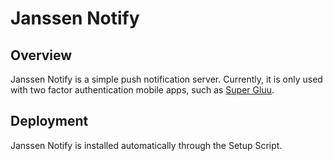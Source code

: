 # Janssen Notify

<!--
1. Architecture / Feature Overview: A high level overview of what the component is supposed to do and how it works.
1. API Reference: An [OpenAPI](https://swagger.io/specification/) document which can be viewed with [SwaggerUI](https://swagger.io/tools/swagger-ui/)
1. Code Reference: These are auto-generated docs that are extracted from the code, for example, Javadocs.
1. Deployment Reference: Instructions on how to properly deploy this component. Included are what persistence, caching, file system, network (e.g. port), compute or other system requirements are needed to make it run.
1. Data Reference: If the component needs a database or cache, an overview of the required schema or information tree.
1. Developer Reference: Want to help develop this component? This reference will tell you how to build, setup your IDE, align with best practices, and other things you'll need to know to join the team.
1. Test Reference: How to run unit tests, integration tests, performance tests, or any other kind of tests to make sure this component is running properly.
1. User guide: How to use the software? This can be administration tasks or end user functionality.
1. Security Considerations: What you need to know to operate the component securely, including best practices.
-->

## Overview

Janssen Notify is a simple push notification server. Currently, it is only used with two factor authentication mobile apps, such as [Super Gluu](https://gluu.org/docs/supergluu).
<!--
## API Reference
Will this project have unique APIs?

## Code Reference
Ensure there aren't Javadocs for this component
-->

## Deployment

Janssen Notify is installed automatically through the Setup Script. 
<!--
Manual instructions

## Data

Does this component store data?

## Testing

## User Guide

## Security Considerations
-->

